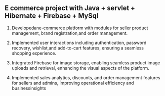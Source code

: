 ## E commerce project with Java + servlet + Hibernate + Firebase + MySql

1. Developedane-commerce platform with modules for seller product
   management, brand registration,and order management.
2. Implemented user interactions including authentication, password
 recovery, wishlist,and add-to-cart features, ensuring a seamless
 shopping experience.

3. Integrated Firebase for image storage, enabling seamless product
 image uploads and retrieval, enhancing the visual aspects of the
 platform.

4. Implemented sales analytics, discounts, and order management
 features for sellers and admins, improving operational efficiency and businessinsights

